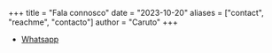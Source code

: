 +++
title = "Fala connosco"
date = "2023-10-20"
aliases = ["contact", "reachme", "contacto"]
author = "Caruto"
+++


- [Whatsapp](https://chat.whatsapp.com/DOfxW1V6vMPF810NgdKE1V)
